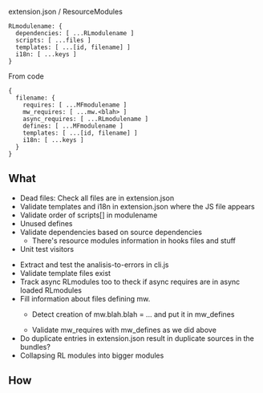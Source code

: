 
extension.json / ResourceModules

    RLmodulename: {
      dependencies: [ ...RLmodulename ]
      scripts: [ ...files ]
      templates: [ ...[id, filename] ]
      i18n: [ ...keys ]
    }

From code

    {
      filename: {
        requires: [ ...MFmodulename ]
        mw_requires: [ ...mw.<blah> ]
        async_requires: [ ...RLmodulename ]
        defines: [ ...MFmodulename ]
        templates: [ ...[id, filename] ]
        i18n: [ ...keys ]
      }
    }


## What
- Dead files: Check all files are in extension.json
- Validate templates and i18n in extension.json where the JS file appears
- Validate order of scripts[] in modulename
- Unused defines
- Validate dependencies based on source dependencies
  * There's resource modules information in hooks files and stuff
- Unit test visitors
* Extract and test the analisis-to-errors in cli.js
* Validate template files exist
* Track async RLmodules too to theck if async requires are in async loaded
  RLmodules
* Fill information about files defining mw.<name>
  - Detect creation of mw.blah.blah = ... and put it in mw_defines
  * Validate mw_requires with mw_defines as we did above
* Do duplicate entries in extension.json result in duplicate sources in the
  bundles?
* Collapsing RL modules into bigger modules

## How


